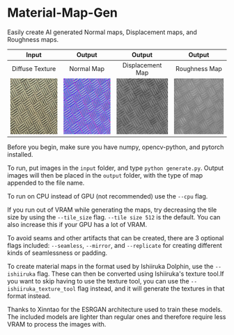 # Material-Map-Gen

Easily create AI generated Normal maps, Displacement maps, and Roughness maps.

|Input|Output|Output|Output|
|:-:|:-:|:-:|:-:|
|Diffuse Texture|Normal Map|Displacement Map|Roughness Map|
|<img src="./input/example.png" width="128" height="128">|<img src="./output/example_Normal.png" width="128" height="128">|<img src="./output/example_Displacement.png" width="128" height="128">|<img src="./output/example_Roughness.png" width="128" height="128">|

Before you begin, make sure you have numpy, opencv-python, and pytorch installed.

To run, put images in the `input` folder, and type `python generate.py`. Output images will then be placed in the `output` folder, with the type of map appended to the file name.

To run on CPU instead of GPU (not recommended) use the `--cpu` flag.

If you run out of VRAM while generating the maps, try decreasing the tile size by using the `--tile_size` flag. `--tile size 512` is the default. You can also increase this if your GPU has a lot of VRAM.

To avoid seams and other artifacts that can be created, there are 3 optional flags included: `--seamless`, `--mirror`, and `--replicate` for creating different kinds of seamlessness or padding.

To create material maps in the format used by Ishiiruka Dolphin, use the `--ishiiruka` flag. These can then be converted using Ishiiruka's texture tool.If you want to skip having to use the texture tool, you can use the `--ishiiruka_texture_tool` flag instead, and it will generate the textures in that format instead.

Thanks to Xinntao for the ESRGAN architecture used to train these models. The included models are lighter than regular ones and therefore require less VRAM to process the images with.